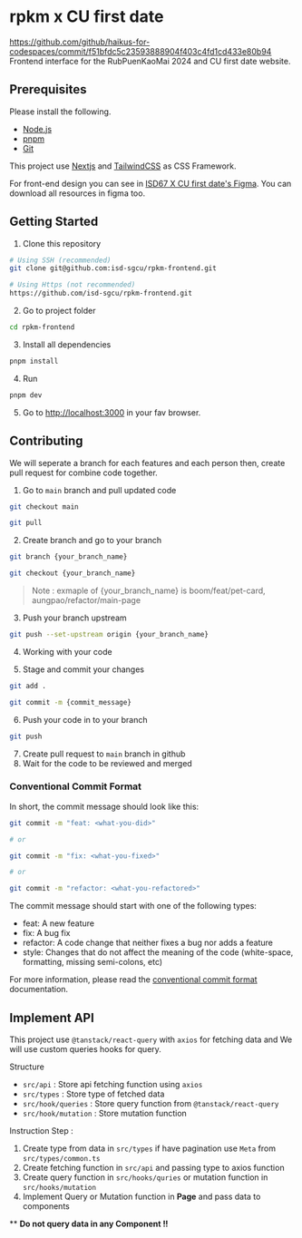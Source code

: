 # rpkm x CU first date
https://github.com/github/haikus-for-codespaces/commit/f51bfdc5c23593888904f403c4fd1cd433e80b94
Frontend interface for the RubPuenKaoMai 2024 and CU first date website.

## Prerequisites

Please install the following.

- [Node.js](https://nodejs.org/en/)
- [pnpm](https://pnpm.io/)
- [Git](https://git-scm.com/)

This project use [Nextjs](https://nextjs.org/) and [TailwindCSS](https://tailwindcss.com/) as CSS Framework.

For front-end design you can see in [ISD67 X CU first date's Figma](https://www.figma.com/design/lgQLGJqDatchM94rOcPl1i/ISD67-X-CU-first-date-2024?node-id=70-2425). You can download all resources in figma too.


## Getting Started

1. Clone this repository

```bash
# Using SSH (recommended)
git clone git@github.com:isd-sgcu/rpkm-frontend.git

# Using Https (not recommended)
https://github.com/isd-sgcu/rpkm-frontend.git
```

2. Go to project folder

```bash
cd rpkm-frontend
```

3. Install all dependencies

```bash
pnpm install
```

4. Run

```bash
pnpm dev
```

5. Go to [http://localhost:3000](http://localhost:3000) in your fav browser.

## Contributing

We will seperate a branch for each features and each person then, create pull request for combine code together.

1. Go to `main` branch and pull updated code

```bash
git checkout main

git pull
```

2. Create branch and go to your branch

```bash
git branch {your_branch_name}

git checkout {your_branch_name}
```

> Note : exmaple of {your_branch_name} is boom/feat/pet-card, aungpao/refactor/main-page

3. Push your branch upstream

```bash
git push --set-upstream origin {your_branch_name}
```

4. Working with your code

5. Stage and commit your changes

```bash
git add .

git commit -m {commit_message}
```

6. Push your code in to your branch

```bash
git push
```

7. Create pull request to `main` branch in github
8. Wait for the code to be reviewed and merged

### Conventional Commit Format

In short, the commit message should look like this:

```bash
git commit -m "feat: <what-you-did>"

# or

git commit -m "fix: <what-you-fixed>"

# or

git commit -m "refactor: <what-you-refactored>"
```

The commit message should start with one of the following types:

- feat: A new feature
- fix: A bug fix
- refactor: A code change that neither fixes a bug nor adds a feature
- style: Changes that do not affect the meaning of the code (white-space, formatting, missing semi-colons, etc)

For more information, please read the [conventional commit format](https://www.conventionalcommits.org/en/v1.0.0/) documentation.

## Implement API

This project use `@tanstack/react-query` with `axios` for fetching data and We will use custom queries hooks for query.

Structure

- `src/api` : Store api fetching function using `axios`
- `src/types` : Store type of fetched data
- `src/hook/queries` : Store query function from `@tanstack/react-query`
- `src/hook/mutation` : Store mutation function

Instruction Step :

1. Create type from data in `src/types` if have pagination use `Meta` from `src/types/common.ts`
2. Create fetching function in `src/api` and passing type to axios function
3. Create query function in `src/hooks/quries` or mutation function in `src/hooks/mutation`
4. Implement Query or Mutation function in **Page** and pass data to components

\*\* **Do not query data in any Component !!**





